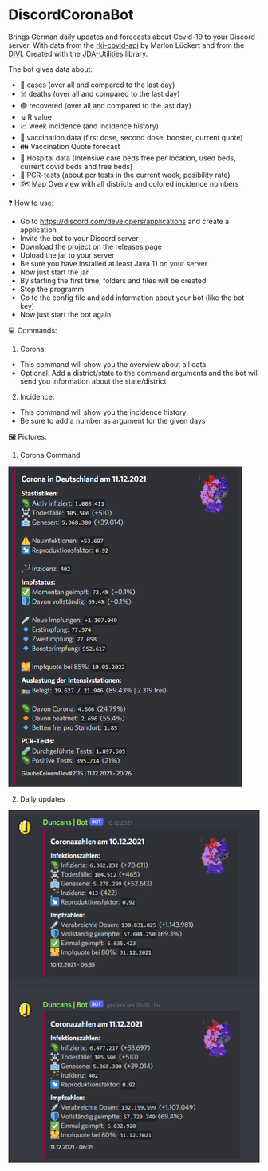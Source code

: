 # DiscordCoronaBot
Brings German daily updates and forecasts about Covid-19 to your Discord server. With data from the [rki-covid-api](https://api.corona-zahlen.org) by Marlon Lückert and from the [DIVI](https://www.intensivregister.de/#/index). Created with the [JDA-Utilities](https://github.com/GlaubeKeinemDev/JDA-Utilities) library.

The bot gives data about:
- 🤧 cases (over all and compared to the last day)
- ☠️ deaths (over all and compared to the last day)
- 🟢 recovered (over all and compared to the last day)
- ↘  R value 
- 📈 week incidence (and incidence history)
- 💉 vaccination data (first dose, second dose, booster, current quote)
- 👪 Vaccination Quote forecast
- 🏥 Hospital data (Intensive care beds free per location, used beds, current covid beds and free beds)
- 🧪 PCR-tests (about pcr tests in the current week, posibility rate)
- 🗺️ Map Overview with all districts and colored incidence numbers

❓ How to use:

- Go to https://discord.com/developers/applications and create a application
- Invite the bot to your Discord server
- Download the project on the releases page
- Upload the jar to your server
- Be sure you have installed at least Java 11 on your server
- Now just start the jar
- By starting the first time, folders and files will be created
- Stop the programm
- Go to the config file and add information about your bot (like the bot key)
- Now just start the bot again

💻 Commands:

1. Corona:
  - This command will show you the overview about all data
  - Optional: Add a district/state to the command arguments and the bot will send you information about the state/district

2. Incidence:
  - This command will show you the incidence history
  - Be sure to add a number as argument for the given days

🖼️ Pictures:

1. Corona Command

![CoronaCommand Image](./docs/Screenshot_13.png)

2. Daily updates

![DailyUpdates Image](./docs/Screenshot_14.png)


